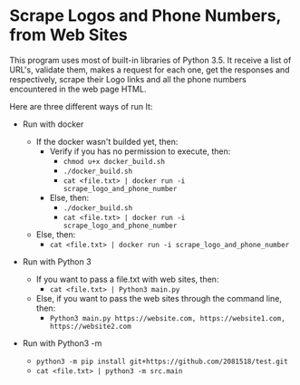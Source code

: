 # Scrape Logos and Phone Numbers, from Web Sites
This program uses most of built-in libraries of Python 3.5. It receive a list of URL's, validate them, makes a request for each one, get the responses and respectively, scrape their Logo links and all the phone numbers encountered in the web page HTML.

Here are three different ways of run It:

- Run with docker
    - If the docker wasn't builded yet, then:
        - Verify if you has no permission to execute, then:
            - `chmod u+x docker_build.sh`
            - `./docker_build.sh`
            - `cat <file.txt> | docker run -i scrape_logo_and_phone_number`
        - Else, then:
            - `./docker_build.sh`
            - `cat <file.txt> | docker run -i scrape_logo_and_phone_number`
   - Else, then:
        - `cat <file.txt> | docker run -i scrape_logo_and_phone_number`

- Run with Python 3
    - If you want to pass a file.txt with web sites, then:
        - `cat <file.txt> | Python3 main.py`
    - Else, if you want to pass the web sites through the command line, then:
        - `Python3 main.py https://website.com, https://website1.com, https://website2.com`

- Run with Python3 -m
    - `python3 -m pip install git+https://github.com/2081518/test.git`
    - `cat <file.txt> | python3 -m src.main`
